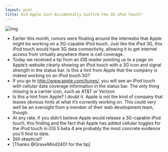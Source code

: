 ```yaml
---
layout: post
title: Did Apple Just Accidentally Confirm the 3G iPod Touch?
---
```

![img](http://media.idownloadblog.com/wp-content/uploads/2011/07/3G-iPod-Touch.jpeg)
* Earlier this month, rumors were floating around the interwebs that Apple might be working on a 3G-capable iPod touch. Just like the iPad 3G, this iPod touch would have 3G data connectivity, allowing it to get internet access from virtually anywhere there is cell coverage.
* Today we received a tip from an iDB reader pointing us to a page on Apple’s website clearly showing an iPod touch with a 3G icon and signal strength in the status bar. Is this a hint from Apple that the company is indeed working on an iPod touch 3G?
* If you go to http://www.apple.com/itunes/, you will see an iPod touch with cellular data coverage information in the status bar. The only thing missing is a carrier icon, such as AT&T or Verizon.
* Is this a hint from Apple? I doubt it. Apple is not the kind of company that leaves obvious hints at what it’s currently working on. This could very well be an oversight from a member of their web development team, though.
* At any rate, if you didn’t believe Apple would release a 3G-capable iPod touch, this finding and the fact that Apple has added cellular toggles for the iPod touch in iOS 5 beta 4 are probably the most concrete evidence you’ll find to date.
* Still skeptical?
* [Thanks @GraveMind2401 for the tip]

